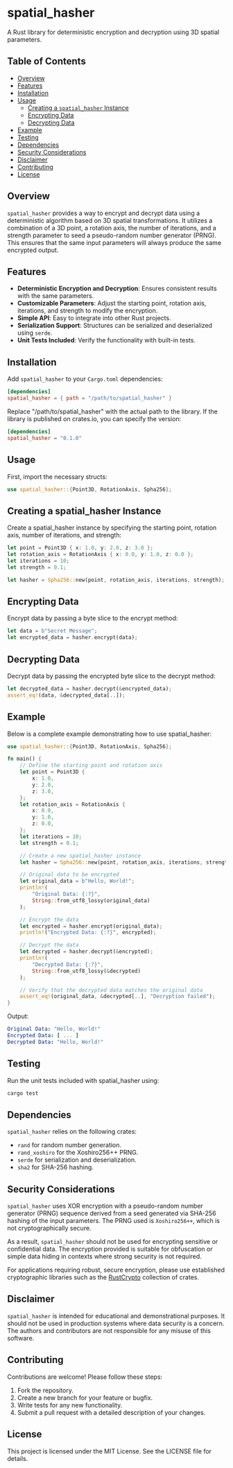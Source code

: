 # spatial_hasher

A Rust library for deterministic encryption and decryption using 3D spatial parameters.

## Table of Contents

- [Overview](#overview)
- [Features](#features)
- [Installation](#installation)
- [Usage](#usage)
  - [Creating a `spatial_hasher` Instance](#creating-a-spatial_hasher-instance)
  - [Encrypting Data](#encrypting-data)
  - [Decrypting Data](#decrypting-data)
- [Example](#example)
- [Testing](#testing)
- [Dependencies](#dependencies)
- [Security Considerations](#security-considerations)
- [Disclaimer](#disclaimer)
- [Contributing](#contributing)
- [License](#license)

## Overview

`spatial_hasher` provides a way to encrypt and decrypt data using a deterministic algorithm based on 3D spatial transformations. It utilizes a combination of a 3D point, a rotation axis, the number of iterations, and a strength parameter to seed a pseudo-random number generator (PRNG). This ensures that the same input parameters will always produce the same encrypted output.

## Features

- **Deterministic Encryption and Decryption**: Ensures consistent results with the same parameters.
- **Customizable Parameters**: Adjust the starting point, rotation axis, iterations, and strength to modify the encryption.
- **Simple API**: Easy to integrate into other Rust projects.
- **Serialization Support**: Structures can be serialized and deserialized using `serde`.
- **Unit Tests Included**: Verify the functionality with built-in tests.

## Installation

Add `spatial_hasher` to your `Cargo.toml` dependencies:

```toml
[dependencies]
spatial_hasher = { path = "/path/to/spatial_hasher" }
```
Replace "/path/to/spatial_hasher" with the actual path to the library. If the library is published on crates.io, you can specify the version:

```toml
[dependencies]
spatial_hasher = "0.1.0"
```

## Usage
First, import the necessary structs:

```rust
use spatial_hasher::{Point3D, RotationAxis, Spha256};
```

## Creating a spatial_hasher Instance
Create a spatial_hasher instance by specifying the starting point, rotation axis, number of iterations, and strength:

```rust
let point = Point3D { x: 1.0, y: 2.0, z: 3.0 };
let rotation_axis = RotationAxis { x: 0.0, y: 1.0, z: 0.0 };
let iterations = 10;
let strength = 0.1;

let hasher = Spha256::new(point, rotation_axis, iterations, strength);
```

## Encrypting Data
Encrypt data by passing a byte slice to the encrypt method:

```rust
let data = b"Secret Message";
let encrypted_data = hasher.encrypt(data);
```

## Decrypting Data
Decrypt data by passing the encrypted byte slice to the decrypt method:

```rust
let decrypted_data = hasher.decrypt(&encrypted_data);
assert_eq!(data, &decrypted_data[..]);
```

## Example
Below is a complete example demonstrating how to use spatial_hasher:

```rust
use spatial_hasher::{Point3D, RotationAxis, Spha256};

fn main() {
    // Define the starting point and rotation axis
    let point = Point3D {
        x: 1.0,
        y: 2.0,
        z: 3.0,
    };
    let rotation_axis = RotationAxis {
        x: 0.0,
        y: 1.0,
        z: 0.0,
    };
    let iterations = 10;
    let strength = 0.1;

    // Create a new spatial_hasher instance
    let hasher = Spha256::new(point, rotation_axis, iterations, strength);

    // Original data to be encrypted
    let original_data = b"Hello, World!";
    println!(
        "Original Data: {:?}",
        String::from_utf8_lossy(original_data)
    );

    // Encrypt the data
    let encrypted = hasher.encrypt(original_data);
    println!("Encrypted Data: {:?}", encrypted);

    // Decrypt the data
    let decrypted = hasher.decrypt(&encrypted);
    println!(
        "Decrypted Data: {:?}",
        String::from_utf8_lossy(&decrypted)
    );

    // Verify that the decrypted data matches the original data
    assert_eq!(original_data, &decrypted[..], "Decryption failed");
}
```

Output:
```yaml
Original Data: "Hello, World!"
Encrypted Data: [ ... ]
Decrypted Data: "Hello, World!"
```

## Testing
Run the unit tests included with spatial_hasher using:

```bash
cargo test
```

## Dependencies
`spatial_hasher` relies on the following crates:

- `rand` for random number generation.
- `rand_xoshiro` for the Xoshiro256++ PRNG.
- `serde` for serialization and deserialization.
- `sha2` for SHA-256 hashing.

## Security Considerations

`spatial_hasher` uses XOR encryption with a pseudo-random number generator (PRNG) sequence derived from a seed generated via SHA-256 hashing of the input parameters. The PRNG used is `Xoshiro256++`, which is not cryptographically secure.

As a result, `spatial_hasher` should not be used for encrypting sensitive or confidential data. The encryption provided is suitable for obfuscation or simple data hiding in contexts where strong security is not required.

For applications requiring robust, secure encryption, please use established cryptographic libraries such as the [RustCrypto](https://github.com/RustCrypto) collection of crates.

## Disclaimer
`spatial_hasher` is intended for educational and demonstrational purposes. It should not be used in production systems where data security is a concern. The authors and contributors are not responsible for any misuse of this software.

## Contributing
Contributions are welcome! Please follow these steps:

1. Fork the repository.
2. Create a new branch for your feature or bugfix.
3. Write tests for any new functionality.
4. Submit a pull request with a detailed description of your changes.

## License
This project is licensed under the MIT License. See the LICENSE file for details.
